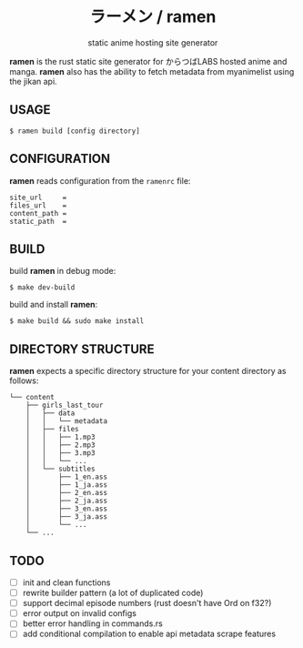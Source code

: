 <div align="center">

<h1>ラーメン / ramen</h1>

static anime hosting site generator

</div>

**ramen** is the rust static site generator for からつばLABS hosted anime
and manga. **ramen** also has the ability to fetch metadata from myanimelist
using the jikan api.

## USAGE

```
$ ramen build [config directory]
```

## CONFIGURATION

**ramen** reads configuration from the `ramenrc` file:
```
site_url     =
files_url    =
content_path =
static_path  =
```

## BUILD

build **ramen** in debug mode:
```
$ make dev-build
```

build and install **ramen**:
```
$ make build && sudo make install
```

## DIRECTORY STRUCTURE

**ramen** expects a specific directory structure for your content directory as
follows:
```
└── content
    ├── girls_last_tour
    │   ├── data
    │   │   └── metadata
    │   ├── files
    │   │   ├── 1.mp3
    │   │   ├── 2.mp3
    │   │   ├── 3.mp3
    │   │   └── ...
    │   └── subtitles
    │       ├── 1_en.ass
    │       ├── 1_ja.ass
    │       ├── 2_en.ass
    │       ├── 2_ja.ass
    │       ├── 3_en.ass
    │       ├── 3_ja.ass
    │       └── ...
    └── ...
```

## TODO

- [ ] init and clean functions
- [ ] rewrite builder pattern (a lot of duplicated code)
- [ ] support decimal episode numbers (rust doesn't have Ord on f32?)
- [ ] error output on invalid configs
- [ ] better error handling in commands.rs
- [ ] add conditional compilation to enable api metadata scrape features

